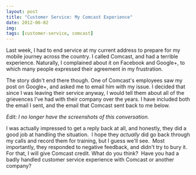 ```yaml
---
layout: post
title: "Customer Service: My Comcast Experience"
date: 2012-06-02
img: 
tags: [customer-service, comcast]
---
```

Last week, I had to end service at my current address to prepare for my mobile journey across the country. I called Comcast, and had a terrible experience. Naturally, I complained about it on Facebook and Google+, to which many people expressed their agreement in my frustration.

The story didn't end there though. One of Comcast's employees saw my post on Google+, and asked me to email him with my issue. I decided that since I was leaving their service anyway, I would tell them about all of the grievences I've had with their company over the years. I have included both the email I sent, and the email that Comcast sent back to me below.

*Edit: I no longer have the screenshots of this conversation.*

I was actually impressed to get a reply back at all, and honestly, they did a good job at handling the situation.  I hope they _actually_ did go back through my calls and record them for training, but I guess we'll see.  Most importantly, they responded to negative feedback, and didn't try to bury it. For that, I will give Comcast credit. What do you think?  Have you had a badly handled customer service experience with Comcast or another company?
